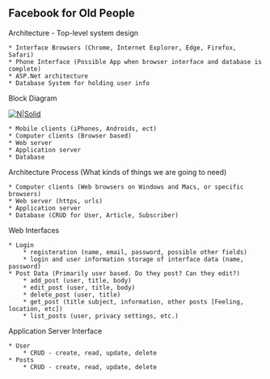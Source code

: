 ## Facebook for Old People

Architecture - Top-level system design

    * Interface Browsers (Chrome, Internet Explorer, Edge, Firefox, Safari)
    * Phone Interface (Possible App when browser interface and database is complete)
    * ASP.Net architecture 
    * Database System for holding user info

Block Diagram

[![N|Solid](https://cdn.discordapp.com/attachments/324707524651646976/372132182048899082/image.png)](ohttps://cdn.discordapp.com/attachments/324707524651646976/372132182048899082/image.png)

    * Mobile clients (iPhones, Androids, ect)
    * Computer clients (Browser based)
    * Web server 
    * Application server
    * Database

Architecture Process (What kinds of things we are going to need)

    * Computer clients (Web browsers on Windows and Macs, or specific browsers)
    * Web server (https, urls)
    * Application server
    * Database (CRUD for User, Article, Subscriber)


Web Interfaces

    * Login
	    * registeration (name, email, password, possible other fields)
	    * login and user information storage of interface data (name, password)
    * Post Data (Primarily user based. Do they post? Can they edit?)
	    * add_post (user, title, body)
	    * edit_post (user, title, body)
	    * delete_post (user, title)
	    * get_post (title subject, information, other posts [Feeling, location, etc])
	    * list_posts (user, privacy settings, etc.)

Application Server Interface

    * User
    	* CRUD - create, read, update, delete
    * Posts
	    * CRUD - create, read, update, delete

